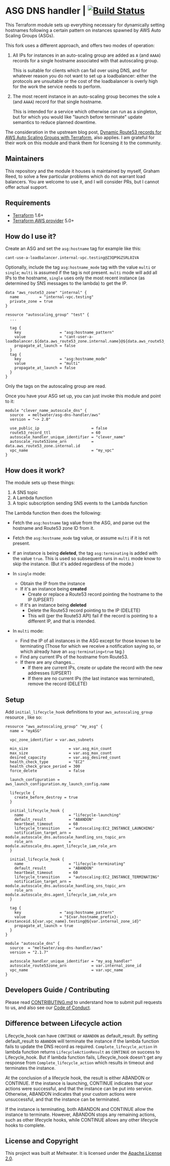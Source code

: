 # ASG DNS handler | [![Build Status](https://cloud.drone.io/api/badges/meltwater/terraform-aws-asg-dns-handler/status.svg)](https://cloud.drone.io/meltwater/terraform-aws-asg-dns-handler)

This Terraform module sets up everything necessary for dynamically setting hostnames following a certain pattern on instances spawned by AWS Auto Scaling Groups (ASGs).

This fork uses a different approach, and offers two modes of operation:

1.  All IPs for instances in an auto-scaling group are added as `A`
    (and `AAAA`) records for a single hostname associated with that
    autoscaling group.

    This is suitable for clients which can fail over using DNS, and
    for whatever reason you do not want to set up a loadbalancer:
    either the protocols are unsuitable or the cost of the
    loadbalancer is overly high for the work the service needs to
    perform.

1.  The most recent instance in an auto-scaling group becomes the sole
    `A` (and `AAAA`) record for that single hostname.

    This is intended for a service which otherwise can run as a
    singleton, but for which you would like "launch before terminate"
    update semantics to reduce planned downtime.


The consideration in the upstream blog post, [Dynamic Route53 records
for AWS Auto Scaling Groups with
Terraform](https://underthehood.meltwater.com/blog/2020/02/07/dynamic-route53-records-for-aws-auto-scaling-groups-with-terraform/),
also applies. I am grateful for their work on this module and thank
them for licensing it to the community.

## Maintainers

This repository and the module it houses is maintained by myself,
Graham Reed, to solve a few particular problems which do not warrant
load balancers. You are welcome to use it, and I will consider PRs,
but I cannot offer actual support.

## Requirements

- [Terraform](https://www.terraform.io/downloads.html) 1.6+
- [Terraform AWS provider](https://github.com/terraform-providers/terraform-provider-aws) 5.0+

## How do I use it?

Create an ASG and set the `asg:hostname` tag for example like this:

```
cant-use-a-loadbalancer.internal-vpc.testing@Z3QP9GZSRL8IVA
```

Optionally, include the tag `asg:hostname_mode` tag with the value `multi` or
`single`; `multi` is assumed if the tag is not present. `multi` mode
will add all IPs to the hostname, `single` uses only the most recent
instance (as determined by SNS messages to the lambda) to get the IP.

```hcl
data "aws_route53_zone" "internal" {
  name         = "internal-vpc.testing"
  private_zone = true
}

resource "autoscaling_group" "test" {
  ...

  tag {
    key                 = "asg:hostname_pattern"
    value               = "cant-user-a-loadbalancer.${data.aws_route53_zone.internal.name}@${data.aws_route53_zone.internal.id}"
    propagate_at_launch = false
  }
  tag {
    key                 = "asg:hostname_mode"
    value               = "multi"
    propagate_at_launch = false
  }
}
```

Only the tags on the autoscaling group are read.

Once you have your ASG set up, you can just invoke this module and point to it:

```hcl
module "clever_name_autoscale_dns" {
  source  = meltwater/asg-dns-handler/aws"
  version = "~> 2.0"

  use_public_ip                       = false
  route53_record_ttl                  = 60
  autoscale_handler_unique_identifier = "clever_name"
  autoscale_route53zone_arn           = data.aws_route53_zone.internal.id
  vpc_name                            = "my_vpc"
}
```

## How does it work?

The module sets up these things:

1. A SNS topic
2. A Lambda function
3. A topic subscription sending SNS events to the Lambda function

The Lambda function then does the following:

- Fetch the `asg:hostname` tag value from the ASG, and parse out the hostname and Route53 zone ID from it.
- Fetch the `asg:hostname_mode` tag value, or assume `multi` if it is not present.

- If an instance is being **deleted**, the tag `asg:terminating` is
  added with the value `true`. This is used so subsequent runs in
  `multi` mode know to skip the instance. (But it's added regardless
  of the mode.)

- In `single` mode:
  - Obtain the IP from the instance
  - If it's an instance being **created**
    - Create or replace a Route53 record pointing the hostname to the IP (UPSERT)
  - If it's an instance being **deleted**
    - Delete the Route53 record pointing to the IP (DELETE)
    - This will (per the Route53 API) fail if the record is pointing to
      a different IP, and that is intended.

- In `multi` mode:
  - Find the IP of all instances in the ASG except for those known to
    be terminating (Those for which we receive a notification saying
    so, or which already have an `asg:terminating=true` tag.)
  - Find any current IPs of the hostname from Route53.
  - If there are any changes...
    - If there are current IPs, create or update the record
      with the new addresses (UPSERT)
    - If there are no current IPs (the last instance was terminated),
      remove the record (DELETE)

## Setup

Add `initial_lifecycle_hook` definitions to your `aws_autoscaling_group` resource , like so:

```hcl
resource "aws_autoscaling_group" "my_asg" {
  name = "myASG"

  vpc_zone_identifier = var.aws_subnets

  min_size                  = var.asg_min_count
  max_size                  = var.asg_max_count
  desired_capacity          = var.asg_desired_count
  health_check_type         = "EC2"
  health_check_grace_period = 300
  force_delete              = false

  launch_configuration = aws_launch_configuration.my_launch_config.name

  lifecycle {
    create_before_destroy = true
  }

  initial_lifecycle_hook {
    name                    = "lifecycle-launching"
    default_result          = "ABANDON"
    heartbeat_timeout       = 60
    lifecycle_transition    = "autoscaling:EC2_INSTANCE_LAUNCHING"
    notification_target_arn = module.autoscale_dns.autoscale_handling_sns_topic_arn
    role_arn                = module.autoscale_dns.agent_lifecycle_iam_role_arn
  }

  initial_lifecycle_hook {
    name                    = "lifecycle-terminating"
    default_result          = "ABANDON"
    heartbeat_timeout       = 60
    lifecycle_transition    = "autoscaling:EC2_INSTANCE_TERMINATING"
    notification_target_arn = module.autoscale_dns.autoscale_handling_sns_topic_arn
    role_arn                = module.autoscale_dns.agent_lifecycle_iam_role_arn
  }

  tag {
    key                 = "asg:hostname_pattern"
    value               = "${var.hostname_prefix}-#instanceid.${var.vpc_name}.testing@${var.internal_zone_id}"
    propagate_at_launch = true
  }
}

module "autoscale_dns" {
  source  = "meltwater/asg-dns-handler/aws"
  version = "2.1.7"

  autoscale_handler_unique_identifier = "my_asg_handler"
  autoscale_route53zone_arn           = var.internal_zone_id
  vpc_name                            = var.vpc_name
}
```

## Developers Guide / Contributing

Please read [CONTRIBUTING.md](CONTRIBUTING.md) to understand how to submit pull requests to us, and also see our [Code of Conduct](CODE_OF_CONDUCT.md).

## Difference between Lifecycle action

Lifecycle_hook can have `CONTINUE` or `ABANDON` as default_result. By setting default_result to `ABANDON` will terminate the instance if the lambda function fails to update the DNS record as required. `Complete_lifecycle_action` in lambda function returns `LifecycleActionResult` as `CONTINUE` on success to Lifecycle_hook. But if lambda function fails, Lifecycle_hook doesn't get any response from `Complete_lifecycle_action` which results in timeout and terminates the instance.

At the conclusion of a lifecycle hook, the result is either ABANDON or CONTINUE.
If the instance is launching, CONTINUE indicates that your actions were successful, and that the instance can be put into service. Otherwise, ABANDON indicates that your custom actions were unsuccessful, and that the instance can be terminated.

If the instance is terminating, both ABANDON and CONTINUE allow the instance to terminate. However, ABANDON stops any remaining actions, such as other lifecycle hooks, while CONTINUE allows any other lifecycle hooks to complete.

## License and Copyright

This project was built at Meltwater. It is licensed under the [Apache License 2.0](LICENSE).
